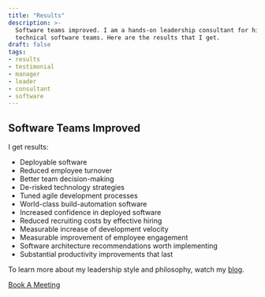 ```yaml
---
title: "Results"
description: >-
  Software teams improved. I am a hands-on leadership consultant for highly
  technical software teams. Here are the results that I get.
draft: false
tags:
- results
- testimonial
- manager
- leader
- consultant
- software
---
```



## Software Teams Improved

I get results:

- Deployable software
- Reduced employee turnover
- Better team decision-making
- De-risked technology strategies
- Tuned agile development processes
- World-class build-automation software
- Increased confidence in deployed software
- Reduced recruiting costs by effective hiring
- Measurable increase of development velocity
- Measurable improvement of employee engagement
- Software architecture recommendations worth implementing
- Substantial productivity improvements that last

To learn more about my leadership style and philosophy, watch my
[blog](/blog/).

<a href="/meet/" class="button f3 cf fr tc ph3 pv1 br3 b">Book A Meeting</a>
